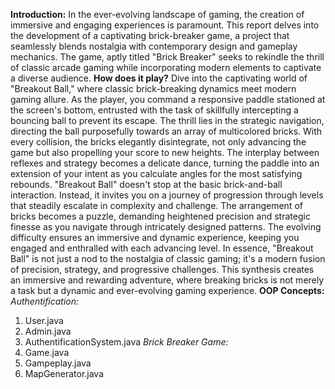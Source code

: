 **Introduction:**
In the ever-evolving landscape of gaming, the creation of immersive and engaging experiences is paramount. This report delves into the development of a captivating brick-breaker game, a project that seamlessly blends nostalgia with contemporary design and gameplay mechanics. The game, aptly titled "Brick Breaker" seeks to rekindle the thrill of classic arcade gaming while incorporating modern elements to captivate a diverse audience.
**How does it play?**
Dive into the captivating world of "Breakout Ball," where classic brick-breaking dynamics meet modern gaming allure. As the player, you command a responsive paddle stationed at the screen's bottom, entrusted with the task of skillfully intercepting a bouncing ball to prevent its escape. The thrill lies in the strategic navigation, directing the ball purposefully towards an array of multicolored bricks. With every collision, the bricks elegantly disintegrate, not only advancing the game but also propelling your score to new heights. The interplay between reflexes and strategy becomes a delicate dance, turning the paddle into an extension of your intent as you calculate angles for the most satisfying rebounds. "Breakout Ball" doesn't stop at the basic brick-and-ball interaction. Instead, it invites you on a journey of progression through levels that steadily escalate in complexity and challenge. The arrangement of bricks becomes a puzzle, demanding heightened precision and strategic finesse as you navigate through intricately designed patterns. The evolving difficulty ensures an immersive and dynamic experience, keeping you engaged and enthralled with each advancing level. In essence, "Breakout Ball" is not just a nod to the nostalgia of classic gaming; it's a modern fusion of precision, strategy, and progressive challenges. This synthesis creates an immersive and rewarding adventure, where breaking bricks is not merely a task but a dynamic and ever-evolving gaming experience.
**OOP Concepts:**
_Authentification:_
1. User.java
2. Admin.java
3. AuthentificationSystem.java
_Brick Breaker Game:_ 
1. Game.java
2. Gampeplay.java
3. MapGenerator.java

